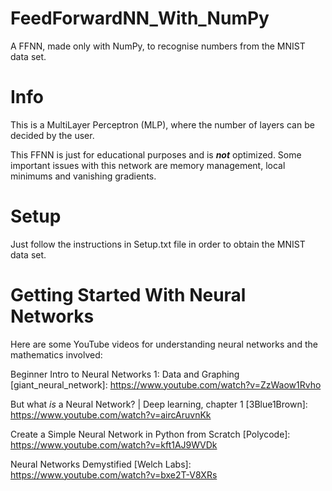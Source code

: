 # FeedForwardNN_With_NumPy
A FFNN, made only with NumPy, to recognise numbers from the MNIST data set.

# Info
This is a MultiLayer Perceptron (MLP), where the number of layers can be decided by the user.

This FFNN is just for educational purposes and is ***not*** optimized.
Some important issues with this network are memory management, local minimums and vanishing gradients.

# Setup
Just follow the instructions in Setup.txt file in order to obtain the MNIST data set.

# Getting Started With Neural Networks
Here are some YouTube videos for understanding neural networks and the mathematics involved:

Beginner Intro to Neural Networks 1: Data and Graphing [giant_neural_network]: https://www.youtube.com/watch?v=ZzWaow1Rvho

But what *is* a Neural Network? | Deep learning, chapter 1 [3Blue1Brown]: https://www.youtube.com/watch?v=aircAruvnKk

Create a Simple Neural Network in Python from Scratch [Polycode]: https://www.youtube.com/watch?v=kft1AJ9WVDk

Neural Networks Demystified [Welch Labs]: https://www.youtube.com/watch?v=bxe2T-V8XRs
